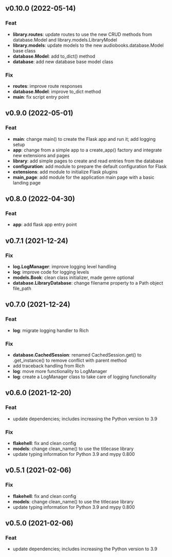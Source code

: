 ## v0.10.0 (2022-05-14)

### Feat

- **library.routes**: update routes to use the new CRUD methods from database.Model and library.models.LibraryModel
- **library.models**: update models to the new audiobooks.database.Model base class
- **database.Model**: add to_dict() method
- **database**: add new database base model class

### Fix

- **routes**: improve route responses
- **database.Model**: improve to_dict method
- ****main****: fix script entry point

## v0.9.0 (2022-05-01)

### Feat

- **main**: change main() to create the Flask app and run it; add logging setup
- **app**: change from a simple app to a create_app() factory and integrate new extensions and pages
- **library**: add simple pages to create and read entries from the database
- **configuration**: add module to prepare the default configuration for Flask
- **extensions**: add module to initialize Flask plugins
- **main_page**: add module for the application main page with a basic landing page

## v0.8.0 (2022-04-30)

### Feat

- **app**: add flask app entry point

## v0.7.1 (2021-12-24)

### Fix

- **log.LogManager**: improve logging level handling
- **log**: improve code for logging levels
- **models.Book**: clean class initializer, made genre optional
- **database.LibraryDatabase**: change filename property to a Path object file_path

## v0.7.0 (2021-12-24)

### Feat

- **log**: migrate logging handler to Rich

### Fix

- **database.CachedSession**: renamed CachedSession.get() to .get_instance() to remove conflict with parent method
- add traceback handling from Rich
- **log**: move more functionality to LogManager
- **log**: create a LogManager class to take care of logging functionality

## v0.6.0 (2021-12-20)

### Feat

- update dependencies; includes increasing the Python version to 3.9

### Fix

- **flakehell**: fix and clean config
- **models**: change clean_name() to use the titlecase library
- update typing information for Python 3.9 and mypy 0.800

## v0.5.1 (2021-02-06)

### Fix

- **flakehell**: fix and clean config
- **models**: change clean_name() to use the titlecase library
- update typing information for Python 3.9 and mypy 0.800

## v0.5.0 (2021-02-06)

### Feat

- update dependencies; includes increasing the Python version to 3.9
